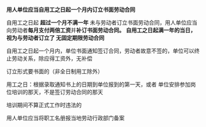 **用人单位应当自用工之日起一个月内订立书面劳动合同**

自用工之日起 **超过一个月不满一年** 未与劳动者订立书面劳动合同，用人单位应当向劳动者**每月支付两倍工资**并**补订书面劳动合同。**
**自用工之日起满一年的当日，视为与劳动者订立了 无固定期限劳动合同**

自用工之日起一个月内，单位书面通知签订合同，劳动者故意不签的，单位可以终止劳动关系，除应得工资外，无补偿

订立形式要书面的（非全日制用工除外）

用工之日：根据录取通知书上的日期到单位报到的第一天，或者 单位安排参加岗位培训的那天，不是签订劳动合同的那天

培训期间不算正式工作时违法的

用人单位应当将职工名册报当地劳动行政部门备案

